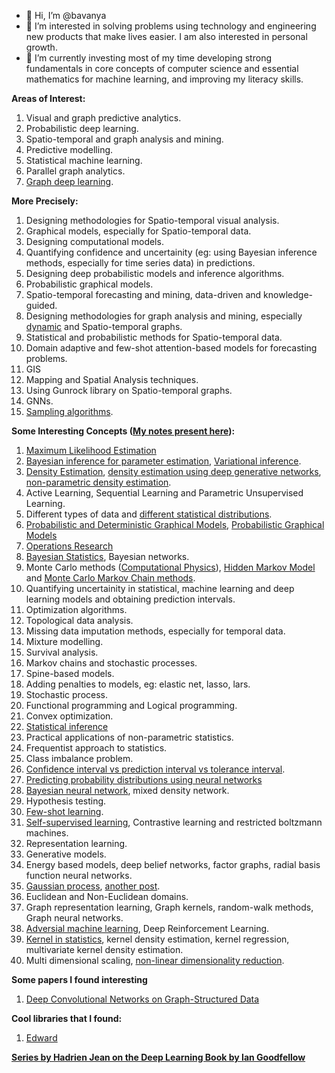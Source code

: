 - 👋 Hi, I’m @bavanya
- 👀 I’m interested in solving problems using technology and engineering new products that make lives easier. I am also interested in personal growth.
- 🌱 I’m currently investing most of my time developing strong fundamentals in core concepts of computer science and essential mathematics for machine learning, and improving my literacy skills.

<!---
bavanya/bavanya is a ✨ special ✨ repository because its `README.md` (this file) appears on your GitHub profile.
You can click the Preview link to take a look at your changes.
--->

**Areas of Interest:**
1. Visual and graph predictive analytics.
2. Probabilistic deep learning.
3. Spatio-temporal and graph analysis and mining.
4. Predictive modelling.
5. Statistical machine learning.
6. Parallel graph analytics.
7. [Graph deep learning](https://towardsdatascience.com/graph-deep-learning/home).

**More Precisely:**
1. Designing methodologies for Spatio-temporal visual analysis.
2. Graphical models, especially for Spatio-temporal data.
3. Designing computational models.
4. Quantifying confidence and uncertainity (eg: using Bayesian inference methods, especially for time series data) in predictions.
5. Designing deep probabilistic models and inference algorithms.
6. Probabilistic graphical models.
7. Spatio-temporal forecasting and mining, data-driven and knowledge-guided.
8. Designing methodologies for graph analysis and mining, especially [dynamic](https://blog.twitter.com/engineering/en_us/topics/insights/2021/temporal-graph-networks) and Spatio-temporal graphs.
9. Statistical and probabilistic methods for Spatio-temporal data.
10. Domain adaptive and few-shot attention-based models for forecasting problems.
11. GIS
12. Mapping and Spatial Analysis techniques.
13. Using Gunrock library on Spatio-temporal graphs.
14. GNNs.
15. [Sampling algorithms](https://towardsdatascience.com/8-types-of-sampling-techniques-b21adcdd2124).

**Some Interesting Concepts ([My notes present here](https://github.com/bavanya/My_Ideas_and_Notes/blob/main/statistics_probability_machine-learning.pdf)):**
1. [Maximum Likelihood Estimation](https://towardsdatascience.com/probability-concepts-explained-maximum-likelihood-estimation-c7b4342fdbb1)
2. [Bayesian inference for parameter estimation](https://towardsdatascience.com/probability-concepts-explained-bayesian-inference-for-parameter-estimation-90e8930e5348), [Variational inference](https://arxiv.org/abs/1601.00670).
3. [Density Estimation](https://ned.ipac.caltech.edu/level5/March02/Silverman/Silver1.html), [density estimation using deep generative networks](https://www.pnas.org/content/118/15/e2101344118), [non-parametric density estimation](https://igppweb.ucsd.edu/~cathy/Classes/SIO223A/sio223a.chap9.pdf).
4. Active Learning, Sequential Learning and Parametric Unsupervised Learning.
5. Different types of data and [different statistical distributions](http://people.stern.nyu.edu/adamodar/New_Home_Page/StatFile/statdistns.htm).
6. [Probabilistic and Deterministic Graphical Models](https://www.ics.uci.edu/~dechter/courses/ics-276/spring-19/), [Probabilistic Graphical Models](https://blog.katastros.com/a?ID=00750-b8a98828-73d9-4a52-9d19-24ea16feb33b)
7. [Operations Research](https://towardsdatascience.com/what-is-operations-research-1541fb6f4963)
8. [Bayesian Statistics](https://statswithr.github.io/book/the-basics-of-bayesian-statistics.html), Bayesian networks.
9. Monte Carlo methods ([Computational Physics](http://compphysics.github.io/ComputationalPhysics/doc/pub/mcint/html/mcint.html)), [Hidden Markov Model](https://web.stanford.edu/~jurafsky/slp3/A.pdf) and [Monte Carlo Markov Chain methods](https://arxiv.org/pdf/1909.12313.pdf).
10. Quantifying uncertainity in statistical, machine learning and deep learning models and obtaining prediction intervals.
11. Optimization algorithms.
12. Topological data analysis.
13. Missing data imputation methods, especially for temporal data.
14. Mixture modelling.
15. Survival analysis.
16. Markov chains and stochastic processes.
17. Spine-based models.
18. Adding penalties to models, eg: elastic net, lasso, lars.
19. Stochastic process.
20. Functional programming and Logical programming.
21. Convex optimization.
22. [Statistical inference](https://nptel.ac.in/courses/111/105/111105043/)
23. Practical applications of non-parametric statistics.
24. Frequentist approach to statistics.
25. Class imbalance problem.
26. [Confidence interval vs prediction interval vs tolerance interval](https://statisticsbyjim.com/hypothesis-testing/confidence-prediction-tolerance-intervals/).
27. [Predicting probability distributions using neural networks](https://towardsdatascience.com/predicting-probability-distributions-using-neural-networks-abef7db10eac)
28. [Bayesian neural network](http://edwardlib.org/tutorials/bayesian-neural-network), mixed density network.
29. Hypothesis testing.
30. [Few-shot learning](https://neptune.ai/blog/understanding-few-shot-learning-in-computer-vision).
31. [Self-supervised learning](https://towardsdatascience.com/self-supervised-learning-methods-for-computer-vision-c25ec10a91bd), Contrastive learning and restricted boltzmann machines.
32. Representation learning.
33. Generative models.
34. Energy based models, deep belief networks, factor graphs, radial basis function neural networks.
35. [Gaussian process](https://towardsdatascience.com/understanding-gaussian-process-the-socratic-way-ba02369d804), [another post](https://towardsdatascience.com/an-intuitive-guide-to-gaussian-processes-ec2f0b45c71d).
36. Euclidean and Non-Euclidean domains.
37. Graph representation learning, Graph kernels, random-walk methods, Graph neural networks.
38. [Adversial machine learning](https://viso.ai/deep-learning/adversarial-machine-learning/), Deep Reinforcement Learning.
39. [Kernel in statistics](https://en.wikipedia.org/wiki/Kernel_(statistics)#Kernel_functions_in_common_use), kernel density estimation, kernel regression, multivariate kernel density estimation.
40. Multi dimensional scaling, [non-linear dimensionality reduction](https://towardsdatascience.com/11-dimensionality-reduction-techniques-you-should-know-in-2021-dcb9500d388b).

**Some papers I found interesting**
1. [Deep Convolutional Networks on Graph-Structured Data](https://arxiv.org/abs/1506.05163)

**Cool libraries that I found:**
1. [Edward](http://edwardlib.org/tutorials/bayesian-neural-network) 

**[Series by Hadrien Jean on the Deep Learning Book by Ian Goodfellow](https://www.kdnuggets.com/2019/05/probability-mass-density-functions.html)**
